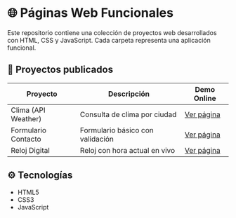 # 🌐 Páginas Web Funcionales

Este repositorio contiene una colección de proyectos web desarrollados con HTML, CSS y JavaScript. Cada carpeta representa una aplicación funcional.

## 🚀 Proyectos publicados

| Proyecto               | Descripción                        | Demo Online                                  |
|------------------------|------------------------------------|----------------------------------------------|
| Clima (API Weather)    | Consulta de clima por ciudad       | [Ver página](https://TU_USUARIO.github.io/paginaswebfuncionales/clima/) |
| Formulario Contacto    | Formulario básico con validación   | [Ver página](https://TU_USUARIO.github.io/paginaswebfuncionales/formulario-contacto/) |
| Reloj Digital          | Reloj con hora actual en vivo      | [Ver página](https://TU_USUARIO.github.io/paginaswebfuncionales/reloj-digital/) |

## ⚙️ Tecnologías
- HTML5
- CSS3
- JavaScript

